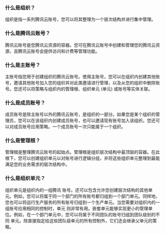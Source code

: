 ### 什么是组织？
组织是指一系列腾讯云账号，您可以将其整理为一个层次结构并进行集中管理。

### 什么是腾讯云账号？
腾讯云账号是您腾讯云资源的容器。您可在腾讯云账号中创建和管理您的腾讯云资源，且腾讯云账号会提供访问和计费等管理功能。

### 什么是主账号？
主账号指您用于创建组织的腾讯云账号。使用主账号，您可以在组织内创建其他账号，邀请其他账号加入您的组织并对此类邀请进行管理，以及从您的组织中删除账号。您还可以将策略与组织内的管理根、组织单元 (单元) 或账号等实体关联。

### 什么是成员账号？
成员账号是除主账号以外的腾讯云账号，是组织的一部分。如果您是某个组织的管理员，您可以在该组织内创建成员账号，也可以邀请现有账号加入该组织。您还可以对成员账号应用策略。一个成员账号一次只能属于一个组织。

### 什么是管理根？
管理根是整理腾讯云账号的起始点。管理根是组织层次结构中最顶层的容器。在此根下，您可以创建组织单元以对账号进行逻辑分组，并将这些组织单元整理到最能满足您的业务需求的层次结构中。

### 什么是组织单元？
组织单元是组织内的一组腾讯 账号。还可以包含允许您创建层次结构的其他单元。例如，您可以将属于同一个部门的所有账号都归组到一个部门单元。同样地，您也可以将运行生产服务的所有账号归组到一个生产单元。当您需要对组织内的一组账号应用相同的控制时，单元 则非常有用。嵌套单元能够实现更小的管理单位。例如，在一个部门单元中，您可以将属于不同团队的账号归组到团队级别的不同 单元。除直接指定给这些团队级单元的所有控制外，它们还会继承父单元的策略。
